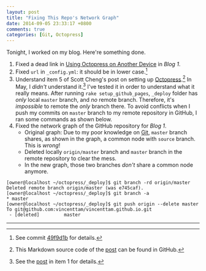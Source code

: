 ```yaml
---
layout: post
title: "Fixing This Repo's Network Graph"
date: 2014-09-05 23:33:17 +0800
comments: true
categories: [Git, Octopress]
---
```


Tonight, I worked on my blog.  Here're something done.

1. Fixed a dead link in [Using Octopress on Another Device][pp] in
*Blog 1*.
2. Fixed `url` in `_config.yml`: it should be in lower case.[^1]
3. Understand item 5 of Scott Cheng's post on setting up
[Octopress].[^2]  In May, I *didn't* understand it.[^3]  I've tested
it in order to understand what it really means.  After running `rake
setup_github_pages`, `_deploy` folder has *only* local `master`
branch, and *no* remote branch.  Therefore, it's *impossible* to
remote the *only* branch there.  To avoid conflicts when I push my
commits on `master` branch to my remote repository in GitHub, I ran
some commands as shown below.
3. Fixed the network graph of the GitHub repository for *Blog 1*.
    - Original graph: Due to my poor knowledge on [Git], `master`
	branch shares, as shown in the graph, a common node with
	`source` branch.  This is *wrong*!
    - Deleted locally `origin/master` branch and `master` branch in
	the remote repository to clear the mess.
    - In the new graph, those two branches *don't* share a common node
	anymore.

<pre class="cli"><code class="UBMono">[owner@localhost ~/octopress/_deploy]$ git branch -rd origin/master
Deleted remote branch origin/master (was e745caf).
[owner@localhost ~/octopress/_deploy]$ git branch -a
* <span class="GitBrName">master</span>
[owner@localhost ~/octopress/_deploy]$ git push origin --delete master
To git@github.com:vincenttam/vincenttam.github.io.git
 - [deleted]         master
</code></pre>

---
[^1]: See commit [49f9d1b] for details.
[^2]: This Markdown source code of the [post] can be found in GitHub.
[^3]: See the [post] in item 1 for details.

[pp]: /blog/2014/05/26/using-octopress-on-another-device/
[49f9d1b]: https://github.com/VincentTam/vincenttam.github.io/commit/49f9d1b "Corrected the config file"
[Octopress]: http://www.octopress.org
[post]: https://github.com/scottcheng/scottcheng.com-v1/blob/3bb8142/source/_posts/2012-11-07-setting-up-existing-octopress-blog-on-a-new-computer.markdown
[Git]: http://git-scm.com/

